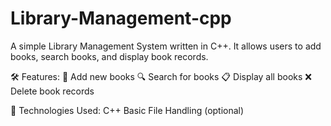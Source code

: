 # Library-Management-cpp
A simple Library Management System written in C++. It allows users to add books, search books, and display book records.

🛠 Features:
📖 Add new books
🔍 Search for books
📋 Display all books
❌ Delete book records

🔧 Technologies Used:
C++
Basic File Handling (optional)

